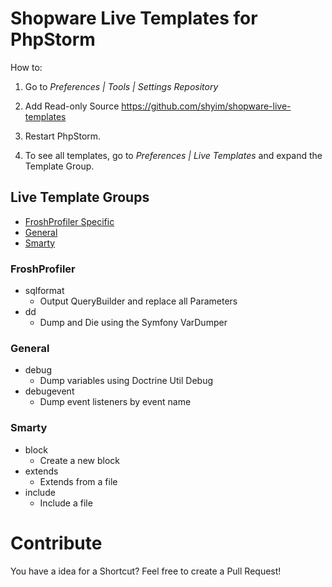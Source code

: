 # Shopware Live Templates for PhpStorm

How to:

1) Go to *Preferences | Tools | Settings Repository*

2) Add Read-only Source https://github.com/shyim/shopware-live-templates

3) Restart PhpStorm.

4) To see all templates, go to *Preferences | Live Templates* and expand the Template Group.


## Live Template Groups

- [FroshProfiler Specific](#FroshProfiler)
- [General](#General)
- [Smarty](#Smarty)


### FroshProfiler ###

* sqlformat
    * Output QueryBuilder and replace all Parameters
* dd
    * Dump and Die using the Symfony VarDumper

### General ###

* debug
    * Dump variables using Doctrine Util Debug
* debugevent
    * Dump event listeners by event name

### Smarty ###

* block
    * Create a new block
* extends
    * Extends from a file
* include
    * Include a file

# Contribute

You have a idea for a Shortcut? Feel free to create a Pull Request!